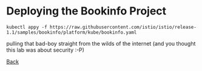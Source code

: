 # Deploying the Bookinfo Project

```
kubectl appy -f https://raw.githubusercontent.com/istio/istio/release-1.1/samples/bookinfo/platform/kube/bookinfo.yaml
```

pulling that bad-boy straight from the wilds of the internet (and you thought this lab was about security :-P)

[Back](README.md)
